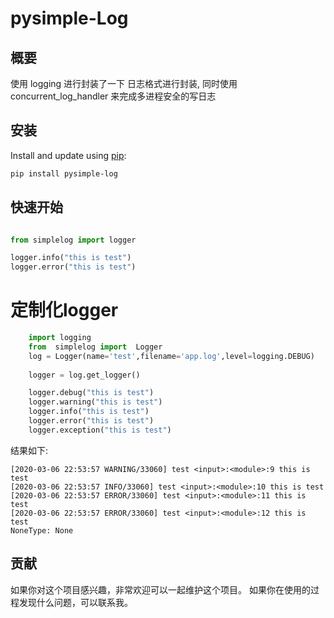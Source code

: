 # pysimple-Log 

## 概要
使用 logging 进行封装了一下 日志格式进行封装,
同时使用 concurrent_log_handler 来完成多进程安全的写日志


## 安装
Install and update using [pip](https://pip.pypa.io/en/stable/quickstart/):

```bash 
pip install pysimple-log
```


## 快速开始   
```python

from simplelog import logger  

logger.info("this is test")
logger.error("this is test")

```


# 定制化logger 
```python
    import logging
    from  simplelog import  Logger
    log = Logger(name='test',filename='app.log',level=logging.DEBUG)
    
    logger = log.get_logger()

    logger.debug("this is test")
    logger.warning("this is test")
    logger.info("this is test")
    logger.error("this is test")
    logger.exception("this is test")

```
结果如下:
```
[2020-03-06 22:53:57 WARNING/33060] test <input>:<module>:9 this is test
[2020-03-06 22:53:57 INFO/33060] test <input>:<module>:10 this is test
[2020-03-06 22:53:57 ERROR/33060] test <input>:<module>:11 this is test
[2020-03-06 22:53:57 ERROR/33060] test <input>:<module>:12 this is test
NoneType: None
```

## 贡献
如果你对这个项目感兴趣，非常欢迎可以一起维护这个项目。
如果你在使用的过程发现什么问题，可以联系我。

